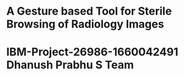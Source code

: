 # A Gesture based Tool for Sterile Browsing of Radiology Images
# IBM-Project-26986-1660042491 Dhanush Prabhu S Team
